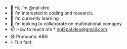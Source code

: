- 👋 Hi, I’m @npl-deo
- 👀 I’m interested in coding and research.
- 🌱 I’m currently learning
- 💞️ I’m looking to collaborate on multinational comapny
- 📫 How to reach me * npl2pal.deo@gmail.com
- 😄 Pronouns: ABhi
- ⚡ Fun fact: 

<!---
npl-deo/npl-deo is a ✨ special ✨ repository because its `README.md` (this file) appears on your GitHub profile.
You can click the Preview link to take a look at your changes.
--->
